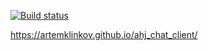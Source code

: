 [![Build status](https://ci.appveyor.com/api/projects/status/585fvl0diat94ynq?svg=true)](https://ci.appveyor.com/project/ArtemKlinkov/ahj-chat-client)

https://artemklinkov.github.io/ahj_chat_client/